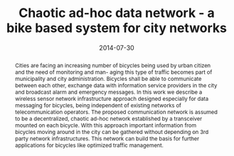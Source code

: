---
abstract: Cities are facing an increasing number of bicycles being used by urban citizen
  and the need of monitoring and man- aging this type of traffic becomes part of municipality
  and city administration. Bicycles shall be able to communicate between each other,
  exchange data with information service providers in the city and broadcast alarm
  and emergency messages. In this work we describe a wireless sensor network infrastructure
  approach designed especially for data messaging for bicycles, being independent
  of existing networks of telecommunication operators. The proposed communication
  network is assumed to be a decentralized, chaotic ad-hoc network established by
  a transceiver mounted on each bicycle. With this approach important information
  from bicycles moving around in the city can be gathered without depending on 3rd
  party network infrastructures. This network can build the basis for further applications
  for bicycles like optimized traffic management.
authors:
- Bernhard Isemann
- Markus Gruber
- Janki Grünberger
- Christian Schanes
- Thomas Grechenig
date: '2014-07-30'
featured: false
publication_types:
- '0'
publishDate: '2014-07-30'
title: Chaotic ad-hoc data network - a bike based system for city networks
url_pdf: ''
---